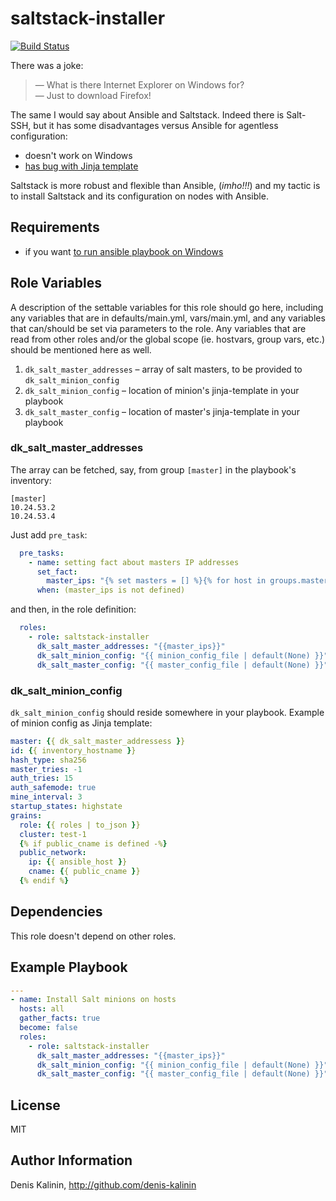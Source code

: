 saltstack-installer
=========
[![Build Status](https://travis-ci.org/denis-kalinin/saltstack-installer.svg?branch=master)](https://travis-ci.org/denis-kalinin/saltstack-installer)

There was a joke:
> &mdash; What is there Internet Explorer on Windows for?  
> &mdash; Just to download Firefox!

The same I would say about Ansible and Saltstack. Indeed there is Salt-SSH, but
it has some disadvantages versus Ansible for agentless configuration:
- doesn't work on Windows
- [has bug with Jinja template]

Saltstack is more robust and flexible than Ansible, (*imho!!!*) and my tactic is to install
Saltstack and its configuration on nodes with Ansible.

Requirements
------------

- if you want [to run ansible playbook on Windows]

Role Variables
--------------

A description of the settable variables for this role should go here, including any variables that are in defaults/main.yml, vars/main.yml, and any variables that can/should be set via parameters to the role. Any variables that are read from other roles and/or the global scope (ie. hostvars, group vars, etc.) should be mentioned here as well.

1. `dk_salt_master_addresses` &ndash; array of salt masters, to be provided to `dk_salt_minion_config`
2. `dk_salt_minion_config` &ndash; location of minion's jinja-template in your playbook
3. `dk_salt_master_config` &ndash; location of master's jinja-template in your playbook

### dk_salt_master_addresses
The array can be fetched, say, from group `[master]` in the playbook's inventory:
```dosini
[master]
10.24.53.2
10.24.53.4
```
Just add `pre_task`:
```yaml
  pre_tasks:
    - name: setting fact about masters IP addresses
      set_fact:
        master_ips: "{% set masters = [] %}{% for host in groups.master %}{% set masters = masters.append(hostvars[host].ansible_default_ipv4.address) %}{% endfor %}{{ masters | to_json }}"
      when: (master_ips is not defined)
```
and then, in the role definition:
```yaml
  roles:
    - role: saltstack-installer
      dk_salt_master_addresses: "{{master_ips}}"
      dk_salt_minion_config: "{{ minion_config_file | default(None) }}"
      dk_salt_master_config: "{{ master_config_file | default(None) }}"

```
### dk_salt_minion_config
`dk_salt_minion_config` should reside somewhere in your playbook. Example of minion config as Jinja template:
```yaml
master: {{ dk_salt_master_addressess }}
id: {{ inventory_hostname }}
hash_type: sha256
master_tries: -1
auth_tries: 15
auth_safemode: true
mine_interval: 3
startup_states: highstate
grains:
  role: {{ roles | to_json }}
  cluster: test-1
  {% if public_cname is defined -%}
  public_network:
    ip: {{ ansible_host }}
    cname: {{ public_cname }}
  {% endif %}

```

Dependencies
------------

This role doesn't depend on other roles.

Example Playbook
----------------

```yaml
---
- name: Install Salt minions on hosts
  hosts: all
  gather_facts: true
  become: false
  roles:
    - role: saltstack-installer
      dk_salt_master_addresses: "{{master_ips}}"
      dk_salt_minion_config: "{{ minion_config_file | default(None) }}"
      dk_salt_master_config: "{{ master_config_file | default(None) }}"
```

License
-------

MIT

Author Information
------------------

Denis Kalinin, http://github.com/denis-kalinin


[has bug with Jinja template]: https://github.com/saltstack-formulas/salt-formula/issues/140
[to run ansible playbook on Windows]: docs/ansible-on-windows.md
